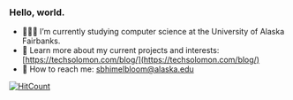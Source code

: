 ### Hello, world.

- 👨🏻‍💻 I’m currently studying computer science at the University of Alaska Fairbanks.
- 🤖 Learn more about my current projects and interests: [https://techsolomon.com/blog/](https://techsolomon.com/blog/)
- 📧 How to reach me: [sbhimelbloom@alaska.edu](mailto:sbhimelbloom@alaska.edu)

[![HitCount](http://hits.dwyl.com/TechSolomon/https://githubcom/TechSolomon/TechSolomon.svg)](http://hits.dwyl.com/TechSolomon/https://githubcom/TechSolomon/TechSolomon)

<!--
**TechSolomon/TechSolomon** is a ✨ _special_ ✨ repository because its `README.md` (this file) appears on your GitHub profile.

Here are some ideas to get you started:

- 🔭 I’m currently working on ...
- 🌱 I’m currently learning ...
- 👯 I’m looking to collaborate on ...
- 🤔 I’m looking for help with ...
- 💬 Ask me about ...
- 📫 How to reach me: ...
- 😄 Pronouns: ...
- ⚡ Fun fact: ...
-->
